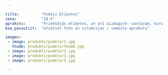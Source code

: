 ```yaml
---

title:          "Pudeļu Etiķetes"
cena:           "18 €"
apraksts:       "Priekšējās etiķetes, un arī aizmugurē- sastāvam, kuru uzrakstīsim pēc sirds patikas. Piemēram, dzēriens satur 5kg mīlestības ekstrakta, 10g acu mirdzuma utt... Komplektā arī kartiņa iesieta lentītē uz kakliņa."
kaa_pasuutiit:  "atsūtiet foto un situācijas / iemesla aprakstu"

images:
 - image: produkti/pudele/1.jpg
   thumb: produkti/pudele/thumb.jpg
 - image: produkti/pudele/2.jpg
 - image: produkti/pudele/3.jpg
 - image: produkti/pudele/5.jpg

---
```

